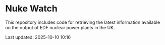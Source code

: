 # Nuke Watch

This repository includes code for retrieving the latest information available on the output of EDF nuclear power plants in the UK.

Last updated: 2025-10-10 10:16